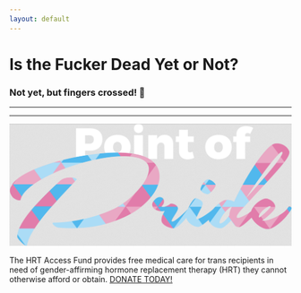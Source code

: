 ```yaml
---
layout: default
---
```

# Is the Fucker Dead Yet or Not?

### Not yet, but fingers crossed! 🤞

---------------
---------------

![Donate to HRT Access Fund](/images/PoP_LogoWhite_Color.png)

The HRT Access Fund provides free medical care for trans recipients in need of gender-affirming hormone replacement therapy (HRT) they cannot otherwise afford or obtain. [DONATE TODAY!](https://secure.givelively.org/donate/point-of-pride/donate-today-to-support-the-hrt-access-fund)
